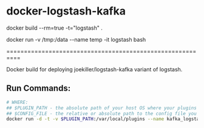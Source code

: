 docker-logstash-kafka
=====================

docker build --rm=true -t="logstash" .

docker run -v /tmp:/data --name temp -it logstash bash

==========================================================



Docker build for deploying joekiller/logstash-kafka variant of logstash.

## Run Commands:

```bash
# WHERE:
## $PLUGIN_PATH - the absolute path of your host OS where your plugins are located (can be left off if not needed, just remove the --pluginpath arg)
## $CONFIG_FILE - the relative or absolute path to the config file you want to run logstash with.
docker run -d -t -v $PLUGIN_PATH:/var/local/plugins --name kafka_logstash paulcichonski/docker-logstash-kafka agent --pluginpath /var/local/plugins -e "$(< $CONFIG_FILE)"
```
